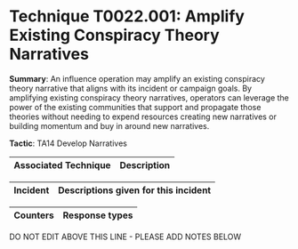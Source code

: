 # Technique T0022.001: Amplify Existing Conspiracy Theory Narratives

**Summary**: An influence operation may amplify an existing conspiracy theory narrative that aligns with its incident or campaign goals. By amplifying existing conspiracy theory narratives, operators can leverage the power of the existing communities that support and propagate those theories without needing to expend resources creating new narratives or building momentum and buy in around new narratives.

**Tactic**: TA14 Develop Narratives


| Associated Technique | Description |
| --------- | ------------------------- |



| Incident | Descriptions given for this incident |
| -------- | -------------------- |



| Counters | Response types |
| -------- | -------------- |


DO NOT EDIT ABOVE THIS LINE - PLEASE ADD NOTES BELOW